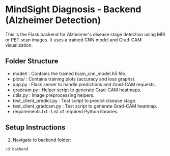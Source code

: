 # MindSight Diagnosis - Backend (Alzheimer Detection)

This is the Flask backend for Alzheimer's disease stage detection using MRI or PET scan images.
It uses a trained CNN model and Grad-CAM visualization.

## Folder Structure

- model/ : Contains the trained brain_cnn_model.h5 file.
- plots/ : Contains training plots (accuracy and loss graphs).
- app.py : Flask server to handle predictions and Grad-CAM requests.
- gradcam.py : Helper script to generate Grad-CAM heatmaps.
- utils.py : Image preprocessing helpers.
- test_client_predict.py : Test script to predict disease stage.
- test_client_gradcam.py : Test script to generate Grad-CAM heatmap.
- requirements.txt : List of required Python libraries.

## Setup Instructions

1. Navigate to backend folder:
```bash
cd backend
